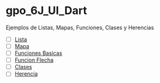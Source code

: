 # gpo_6J_UI_Dart
Ejemplos de Listas, Mapas, Funciones, Clases y Herencias
- [ ] [Lista](https://www.dartpad.dev/?3945e0c9c96d2543991a5d17147592c0)
- [ ] [Mapa](https://www.dartpad.dev/?cee09ed6a2bd4b99e56cbff2fd713f91)
- [ ] [Funciones Basicas](https://www.dartpad.dev/?af55a9934f99b52d2d02857f0e855f6a)
- [ ] [Funcion Flecha](https://www.dartpad.dev/?af55a9934f99b52d2d02857f0e855f6a)
- [ ] [Clases](https://www.dartpad.dev/?4def20769367bd24644cee81631da233)
- [ ] [Herencia](https://www.dartpad.dev/?eac90e06250a52175d006d255e80c1f9)
